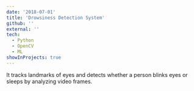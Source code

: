 ```yaml
---
date: '2018-07-01'
title: 'Drowsiness Detection System'
github: ''
external: ''
tech:
  - Python
  - OpenCV
  - ML
showInProjects: true
---
```


It tracks landmarks of eyes and detects whether a person blinks eyes or sleeps by analyzing video frames.
